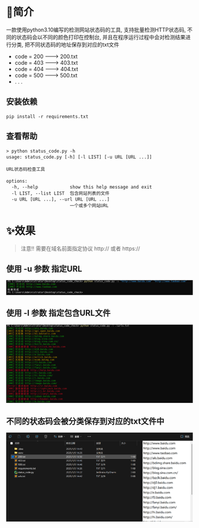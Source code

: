 # 📄简介
一款使用python3.10编写的检测网站状态码的工具, 支持批量检测HTTP状态码, 不同的状态码会以不同的颜色打印在控制台, 并且在程序运行过程中会对检测结果进行分类, 把不同状态码的地址保存到对应的txt文件

- code = 200 ---> 200.txt
- code = 403 ---> 403.txt
- code = 404 ---> 404.txt
- code = 500 ---> 500.txt
- . . .

## 安装依赖
```
pip install -r requirements.txt
```

## 查看帮助
```
> python status_code.py -h
usage: status_code.py [-h] [-l LIST] [-u URL [URL ...]]

URL状态码检查工具

options:
  -h, --help            show this help message and exit
  -l LIST, --list LIST  包含网站列表的文件
  -u URL [URL ...], --url URL [URL ...]
                        一个或多个网站URL
```

# ✨效果

> 注意‼️ 需要在域名前面指定协议 http:// 或者 https://
## 使用 -u 参数 指定URL 
<img src="demo2.png">

## 使用 -l 参数 指定包含URL文件
<img src="demo1.png">

## 不同的状态码会被分类保存到对应的txt文件中
<img src="demo3.png">
